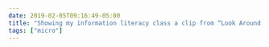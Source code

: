 ```yaml
---
date: 2019-02-05T09:16:49-05:00
title: "Showing my information literacy class a clip from “Look Around You” this afternoon. Hope I don’t give anyone nightmares about the Helvetica Scenario."
tags: ["micro"]
---
```

